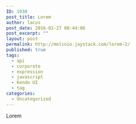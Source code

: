 ```yaml
---
ID: 1930
post_title: Lorem
author: lacus
post_date: 2016-01-27 08:44:06
post_excerpt: ""
layout: post
permalink: http://molinio.jaystack.com/lorem-2/
published: true
tags:
  - api
  - corporate
  - expression
  - javascript
  - Kendo UI
  - tag
categories:
  - Uncategorized
---
```

Lorem